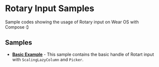 # Rotary Input Samples

Sample codes showing the usage of Rotary input on Wear OS with Compose ⌚︎

## Samples

- [**Basic Example**](./basic-rotary-input/) - This sample contains the basic handle of Rotart input with `ScalingLazyColumn` and `Picker`.
